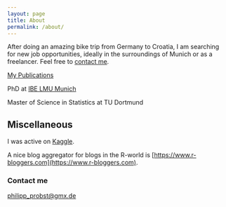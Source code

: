 ```yaml
---
layout: page
title: About
permalink: /about/
---
```


After doing an amazing bike trip from Germany to Croatia, I am searching for new job opportunities, ideally in the surroundings of Munich or as a freelancer. Feel free to [contact me](mailto:philipp_probst@gmx.de). 

[My Publications](https://scholar.google.de/citations?user=sQ-zbvkAAAAJ&hl=de)

PhD at [IBE LMU Munich](https://www.ibe.med.uni-muenchen.de/mitarbeiter/ehemalige/probst/index.html)

Master of Science in Statistics at TU Dortmund


## Miscellaneous

I was active on [Kaggle](https://www.kaggle.com/icedragon).

A nice blog aggregator for blogs in the R-world is [https://www.r-bloggers.com](https://www.r-bloggers.com).

### Contact me

[philipp_probst@gmx.de](mailto:philipp_probst@gmx.de)
